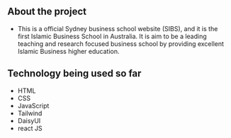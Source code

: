## About the project

- This is a official Sydney business school website (SIBS), and it is the first Islamic Business School in Australia. It is aim to be a leading teaching and research focused business school by providing excellent Islamic Business higher education.

## Technology being used so far

- HTML
- CSS
- JavaScript
- Tailwind
- DaisyUI
- react JS


